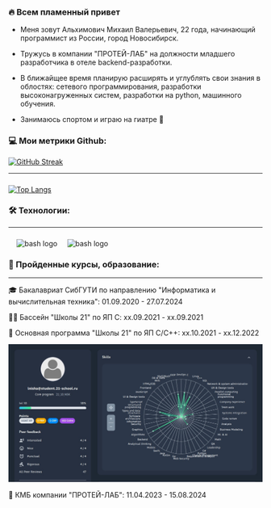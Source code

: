 <h3 align="left">🔥 Всем пламенный привет</h3>

* Меня зовут Альхимович Михаил Валерьевич, 22 года, начинающий программист из России, город Новосибирск. 

* Тружусь в компании "ПРОТЕЙ-ЛАБ" на должности младшего разработчика в отеле backend-разработки.

* В ближайщее время планирую расширять и углублять свои знания в облостях: сетевого программирования, разработки высоконагруженных систем, разработки на python, машинного обучения.

* Занимаюсь спортом и играю на гиатре 🗿

<h3 align="left">💻 Мои метрики Github:</h3>

[![GitHub Streak](https://github-readme-streak-stats.herokuapp.com?user=SeveralCamper&theme=dark&locale=ru)](https://git.io/streak-stats)

---
###

[![Top Langs](https://github-readme-stats.vercel.app/api/top-langs/?username=SeveralCamper&theme=dark&locale=ru&card_width=495)](https://github.com/anuraghazra/github-readme-stats)


<h3 align="left">🛠 Технологии:</h3>

---

###
<div align="left">
  <img width="12" />
  <img src="https://skillicons.dev/icons?i=c,cpp,cs,py,sqlite,git,github,gitlab,docker,cmake,md,linux" height="40" alt="bash logo"  />
  <img width="12" />
  <img src="https://cdn.simpleicons.org/gnubash/4EAA25" height="40" alt="bash logo"  />
</div>

###

<h3 align="left">🧠 Пройденные курсы, образование:</h3>

---
🎓 Бакалавриат СибГУТИ по направлению "Информатика и вычислительная техника": 01.09.2020 - 27.07.2024

🏊‍♂️ Бассейн "Школы 21" по ЯП C: xx.09.2021 - xx.09.2021

💪 Основная программа "Школы 21" по ЯП С/С++: xx.10.2021 - xx.12.2022

![Статистика за период обучения](images/Shool21Stats.jpg)

🐣 КМБ компании "ПРОТЕЙ-ЛАБ": 11.04.2023 - 15.08.2024

